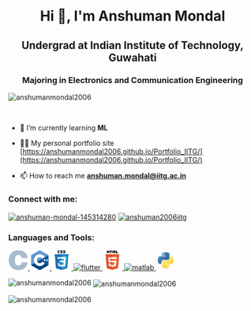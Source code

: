 <h1 align="center">Hi 👋, I'm Anshuman Mondal</h1>
<h2 align="center">Undergrad at Indian Institute of Technology, Guwahati</h2>
<h3 align="center"> Majoring in Electronics and Communication Engineering </h3>

<p align="left"> <img src="https://komarev.com/ghpvc/?username=anshumanmondal2006&label=Profile%20views&color=0e75b6&style=flat" alt="anshumanmondal2006" /> </p>

<p align="left"> <a href="https://twitter.com/" target="blank"><img src="https://img.shields.io/twitter/follow/?logo=twitter&style=for-the-badge" alt="" /></a> </p>

- 🌱 I’m currently learning **ML**

- 👨‍💻 My personal portfolio site [https://anshumanmondal2006.github.io/Portfolio_IITG/](https://anshumanmondal2006.github.io/Portfolio_IITG/)

- 📫 How to reach me **anshuman.mondal@iitg.ac.in**

<h3 align="left">Connect with me:</h3>
<p align="left">
<a href="https://linkedin.com/in/anshuman-mondal-145314280" target="blank"><img align="center" src="https://raw.githubusercontent.com/rahuldkjain/github-profile-readme-generator/master/src/images/icons/Social/linked-in-alt.svg" alt="anshuman-mondal-145314280" height="30" width="40" /></a>
<a href="https://kaggle.com/anshuman2006iitg" target="blank"><img align="center" src="https://raw.githubusercontent.com/rahuldkjain/github-profile-readme-generator/master/src/images/icons/Social/kaggle.svg" alt="anshuman2006iitg" height="30" width="40" /></a>
<!-- <a href="https://instagram.com/ambmncm_2006" target="blank"><img align="center" src="https://raw.githubusercontent.com/rahuldkjain/github-profile-readme-generator/master/src/images/icons/Social/instagram.svg" alt="ambmncm_2006" height="30" width="40" /></a> -->


</p>

<h3 align="left">Languages and Tools:</h3>
<p align="left"> <a href="https://www.cprogramming.com/" target="_blank" rel="noreferrer"> <img src="https://raw.githubusercontent.com/devicons/devicon/master/icons/c/c-original.svg" alt="c" width="40" height="40"/> </a> <a href="https://www.w3schools.com/cpp/" target="_blank" rel="noreferrer"> <img src="https://raw.githubusercontent.com/devicons/devicon/master/icons/cplusplus/cplusplus-original.svg" alt="cplusplus" width="40" height="40"/> </a> <a href="https://www.w3schools.com/css/" target="_blank" rel="noreferrer"> <img src="https://raw.githubusercontent.com/devicons/devicon/master/icons/css3/css3-original-wordmark.svg" alt="css3" width="40" height="40"/> </a> <a href="https://flutter.dev" target="_blank" rel="noreferrer"> <img src="https://www.vectorlogo.zone/logos/flutterio/flutterio-icon.svg" alt="flutter" width="40" height="40"/> </a> <a href="https://www.w3.org/html/" target="_blank" rel="noreferrer"> <img src="https://raw.githubusercontent.com/devicons/devicon/master/icons/html5/html5-original-wordmark.svg" alt="html5" width="40" height="40"/> </a> <a href="https://www.mathworks.com/" target="_blank" rel="noreferrer"> <img src="https://upload.wikimedia.org/wikipedia/commons/2/21/Matlab_Logo.png" alt="matlab" width="40" height="40"/> </a> <a href="https://www.python.org" target="_blank" rel="noreferrer"> <img src="https://raw.githubusercontent.com/devicons/devicon/master/icons/python/python-original.svg" alt="python" width="40" height="40"/> </a> </p>

<p><img align="left" src="https://github-readme-stats.vercel.app/api/top-langs?username=anshumanmondal2006&show_icons=true&locale=en&layout=compact" alt="anshumanmondal2006" /></p>

<p>&nbsp;<img align="center" src="https://github-readme-stats.vercel.app/api?username=anshumanmondal2006&show_icons=true&locale=en" alt="anshumanmondal2006" /></p>

<p><img align="center" src="https://github-readme-streak-stats.herokuapp.com/?user=anshumanmondal2006&" alt="anshumanmondal2006" /></p>
